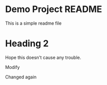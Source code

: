# Demo Project README

This is a simple readme file

# Heading 2

Hope this doesn't cause any trouble.

Modify

Changed again